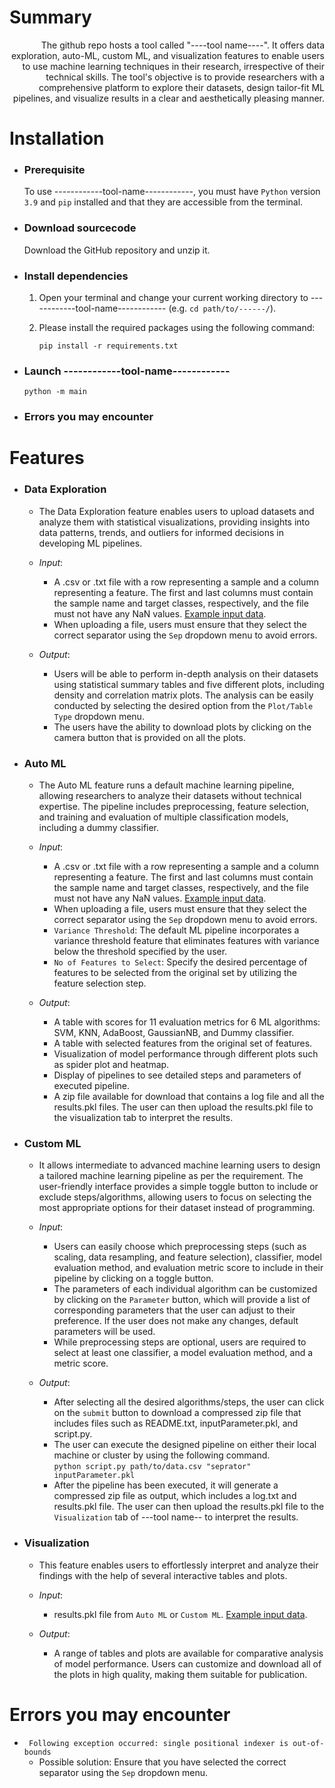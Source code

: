 # Summary
<div style="text-align: right">  The github repo hosts a tool called "----tool name----". It offers data exploration, auto-ML, custom ML, and visualization features to enable users to use machine learning techniques in their research, irrespective of their technical skills. The tool's objective is to provide researchers with a comprehensive platform to explore their datasets, design tailor-fit ML pipelines, and visualize results in a clear and aesthetically pleasing manner. </div> 





# Installation

  - ### Prerequisite 
    
    To use ------------tool-name------------, you must have ```Python``` version ```3.9``` and ```pip``` installed
    and that they are accessible from the terminal.
    
  - ### Download sourcecode 
    Download the GitHub repository and unzip it.
    
  - ### Install dependencies  
    1. Open your terminal and change your current working directory to ------------tool-name------------ (e.g. ```cd path/to/------/```). 
    2. Please install the required packages using the following command: 
      
       ```pip install -r requirements.txt``` 
       
  - ### Launch  ------------tool-name------------
      
       ```python -m main``` 
       
  - ### Errors you may encounter


# Features

  - ### Data Exploration
    -  The Data Exploration feature enables users to upload datasets and analyze them with statistical visualizations, providing insights into data patterns, trends, and outliers for informed decisions in developing ML pipelines.  
    
    -  <i>Input</i>:  
       -  A .csv or .txt file with a row representing a sample and a column representing a feature. The first and last columns must contain the sample name and target classes, respectively, and the file must not have any NaN values. [Example input data](https://github.com/FunctionalUrology/MLcanvas/blob/main/example-input-data/data-tab-sep.txt). 
       -  When uploading a file, users must ensure that they select the correct separator using the ```Sep``` dropdown menu to avoid errors.
   
    -  <i>Output</i>:
       -  Users will be able to perform in-depth analysis on their datasets using statistical summary tables and five different plots, including density and correlation matrix plots. The analysis can be easily conducted by selecting the desired option from the ```Plot/Table Type``` dropdown menu.
       -  The users have the ability to download plots by clicking on the camera button that is provided on all the plots.
       
 - ### Auto ML
 
   - The Auto ML feature runs a default machine learning pipeline, allowing researchers to analyze their datasets without technical expertise. The pipeline includes preprocessing, feature selection, and training and evaluation of multiple classification models, including a dummy classifier. 
  
   -  <i>Input</i>:  
       -  A .csv or .txt file with a row representing a sample and a column representing a feature. The first and last columns must contain the sample name and target classes, respectively, and the file must not have any NaN values. [Example input data](https://github.com/FunctionalUrology/MLcanvas/blob/main/example-input-data/data-tab-sep.txt).  
       -  When uploading a file, users must ensure that they select the correct separator using the ```Sep``` dropdown menu to avoid errors.
       -  ```Variance Threshold```: The default ML pipeline incorporates a variance threshold feature that eliminates features with variance below the threshold specified by the user.
       -  ```No of Features to Select```: Specify the desired percentage of features to be selected from the original set by utilizing the feature selection step.


   -  <i>Output</i>: 
       -  A table with scores for 11 evaluation metrics for 6 ML algorithms: SVM, KNN, AdaBoost, GaussianNB, and Dummy classifier. 
       -  A table with selected features from the original set of features.
       -  Visualization of model performance through different plots such as spider plot and heatmap.
       -  Display of pipelines to see detailed steps and parameters of executed pipeline.
       -  A zip file available for download that contains a log file and all the results.pkl files. The user can then upload the results.pkl file to the visualization tab to interpret the results.
      
 - ### Custom ML
 
   -  It allows intermediate to advanced machine learning users to design a tailored machine learning pipeline as per the requirement. The user-friendly interface provides a simple toggle button to include or exclude steps/algorithms, allowing users to focus on selecting the most appropriate options for their dataset instead of programming.
   
   -  <i>Input</i>:  
       -  Users can easily choose which preprocessing steps (such as scaling, data resampling, and feature selection), classifier, model evaluation method, and evaluation metric score to include in their pipeline by clicking on a toggle button.
       -  The parameters of each individual algorithm can be customized by clicking on the ```Parameter``` button, which will provide a list of corresponding parameters that the user can adjust to their preference. If the user does not make any changes, default parameters will be used.
       - While preprocessing steps are optional, users are required to select at least one classifier, a model evaluation method, and a metric score.

   -  <i>Output</i>:  
       -  After selecting all the desired algorithms/steps, the user can click on the ```submit``` button to download a compressed zip file that includes files such as README.txt, inputParameter.pkl, and script.py.
       - The user can execute the designed pipeline on either their local machine or cluster by using the following command.  
         ```python script.py path/to/data.csv "seprator" inputParameter.pkl```
       - After the pipeline has been executed, it will generate a compressed zip file as output, which includes a log.txt and results.pkl file. The user can then upload the results.pkl file to the ```Visualization``` tab of ---tool name-- to interpret the results.
 
- ### Visualization
 
   -  This feature enables users to effortlessly interpret and analyze their findings with the help of several interactive tables and plots.
   
   -  <i>Input</i>:  
       -  results.pkl file from ```Auto ML``` or ```Custom ML```. [Example input data](https://github.com/FunctionalUrology/MLcanvas/blob/main/example-input-data/results_for_Visulization.pkl).
       
   -  <i>Output</i>: 
       -  A range of tables and plots are available for comparative analysis of model performance. Users can customize and download all of the plots in high quality, making them suitable for publication.



# Errors you may encounter
  - ``` Following exception occurred: single positional indexer is out-of-bounds```
    - Possible solution: Ensure that you have selected the correct separator using the ```Sep``` dropdown menu.
